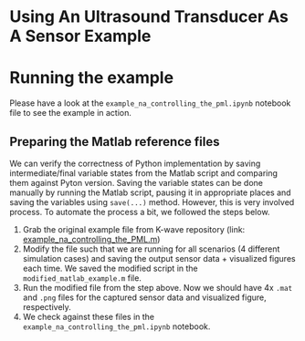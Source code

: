 # Using An Ultrasound Transducer As A Sensor Example

# Running the example

Please have a look at the `example_na_controlling_the_pml.ipynb` notebook file to see the example in action.

## Preparing the Matlab reference files

We can verify the correctness of Python implementation by saving intermediate/final variable states from the Matlab script
and comparing them against Pyton version. Saving the variable states can be done manually by running the Matlab script,
pausing it in appropriate places and saving the variables using `save(...)` method. However, this is very involved process.
To automate the process a bit, we followed the steps below.

1. Grab the original example file from K-wave repository (link: [example_na_controlling_the_PML.m](https://github.com/ucl-bug/k-wave/blob/main/k-Wave/examples/example_na_controlling_the_PML.m))
2. Modify the file such that we are running for all scenarios (4 different simulation cases) and saving the output sensor data + visualized figures each time. We saved the modified script in the `modified_matlab_example.m` file.
3. Run the modified file from the step above. Now we should have 4x `.mat` and `.png` files for the captured sensor data and visualized figure, respectively.
4. We check against these files in the `example_na_controlling_the_pml.ipynb` notebook.
